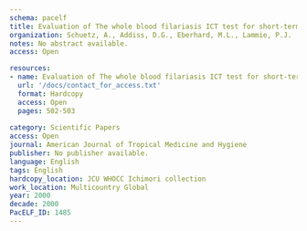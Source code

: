 ```yaml
---
schema: pacelf
title: Evaluation of The whole blood filariasis ICT test for short-term monitoring after antifilarial treatment
organization: Schuetz, A., Addiss, D.G., Eberhard, M.L., Lammie, P.J.
notes: No abstract available.
access: Open

resources:
- name: Evaluation of The whole blood filariasis ICT test for short-term monitoring after antifilarial treatment
  url: '/docs/contact_for_access.txt'
  format: Hardcopy
  access: Open
  pages: 502-503
 
category: Scientific Papers
access: Open
journal: American Journal of Tropical Medicine and Hygiene
publisher: No publisher available. 
language: English 
tags: English 
hardcopy_location: JCU WHOCC Ichimori collection
work_location: Multicountry Global
year: 2000
decade: 2000
PacELF_ID: 1485
---
```

